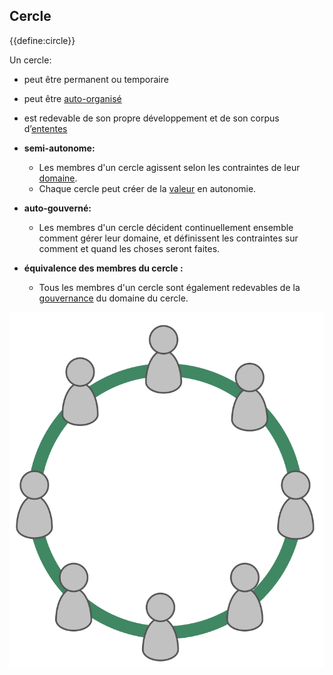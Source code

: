 ## Cercle

<summary>
{{define:circle}}
</summary>

Un cercle:

- peut être permanent ou temporaire
- peut être [auto-organisé](glossary:self-organization)
- est redevable de son propre développement et de son corpus d’[ententes](glossary:agreement)

- **semi-autonome:**
    
    - Les membres d'un cercle agissent selon les contraintes de leur [domaine](glossary:domain).
    - Chaque cercle peut créer de la [valeur](glossary:value) en autonomie.
- **auto-gouverné:** 
    - Les membres d'un cercle décident continuellement ensemble comment gérer leur domaine, et définissent les contraintes sur comment et quand les choses seront faites.
- **équivalence des membres du cercle :** 
    - Tous les membres d'un cercle sont également redevables de la [gouvernance](glossary:governance) du domaine du cercle.

![Tous les membres d'un cercle sont équitablement redevables de la gouvernance du domaine du cercle](img/circle/circle.png)